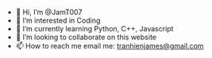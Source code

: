 - 👋 Hi, I’m @JamT007
- 👀 I’m interested in Coding
- 🌱 I’m currently learning Python, C++, Javascript
- 💞️ I’m looking to collaborate on this website
- 📫 How to reach me email me: tranhienjames@gmail.com

<!---
JamT007/JamT007 is a ✨ special ✨ repository because its `README.md` (this file) appears on your GitHub profile.
You can click the Preview link to take a look at your changes.
--->
